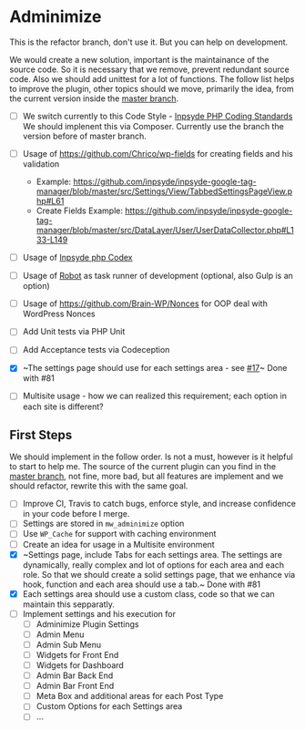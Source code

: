 # Adminimize

This is the refactor branch, don't use it. But you can help on development.

We would create a new solution, important is the maintainance of the source code. So it is necessary that we remove, prevent redundant source code. Also we should add unittest for a lot of functions. The follow list helps to improve the plugin, other topics should we move, primarily the idea, from the current version inside the [master branch](https://github.com/bueltge/Adminimize/tree/master).

- [ ] We switch currently to this Code Style - [Inpsyde PHP Coding Standards](https://github.com/inpsyde/php-coding-standards/tree/psr) We should implenent this via Composer. Currently use the branch the version before of master branch.

- [ ] Usage of https://github.com/Chrico/wp-fields for creating fields and his validation

  - Example: https://github.com/inpsyde/inpsyde-google-tag-manager/blob/master/src/Settings/View/TabbedSettingsPageView.php#L61
  - Create Fields Example: https://github.com/inpsyde/inpsyde-google-tag-manager/blob/master/src/DataLayer/User/UserDataCollector.php#L133-L149

- [ ] Usage of [Inpsyde php Codex](https://github.com/inpsyde/php-coding-standards)
- [ ] Usage of [Robot](https://robo.li/) as task runner of development (optional, also Gulp is an option)
- [ ] Usage of https://github.com/Brain-WP/Nonces for OOP deal with WordPress Nonces
- [ ] Add Unit tests via PHP Unit
- [ ] Add Acceptance tests via Codeception 
- [x] ~The settings page should use for each settings area - see [#17](https://github.com/bueltge/Adminimize/issues/17)~ Done with #81
- [ ] Multisite usage - how we can realized this requirement; each option in each site is different?

## First Steps
We should implement in the follow order. Is not a must, however is it helpful to start to help me. The source of the current plugin can you find in the [master branch](https://github.com/bueltge/adminimize/tree/master), not fine, more bad, but all features are implement and we should refactor, rewrite this with the same goal.

- [ ] Improve CI, Travis to catch bugs, enforce style, and increase confidence in your code before I merge.
- [ ] Settings are stored in `mw_adminimize` option
- [ ] Use `WP_Cache` for support with caching environment
- [ ] Create an idea for usage in a Multisite environment
- [x] ~Settings page, include Tabs for each settings area. The settings are dynamically, really complex and lot of options for each area and each role. So that we should create a solid settings page, that we enhance via hook, function and each area should use a tab.~ Done with #81
- [x] Each settings area should use a custom class, code so that we can maintain this sepparatly.
- [ ] Implement settings and his execution for
  - [ ] Adminimize Plugin Settings
  - [ ] Admin Menu
  - [ ] Admin Sub Menu
  - [ ] Widgets for Front End
  - [ ] Widgets for Dashboard
  - [ ] Admin Bar Back End
  - [ ] Admin Bar Front End
  - [ ] Meta Box and additional areas for each Post Type
  - [ ] Custom Options for each Settings area
  - [ ] ...
